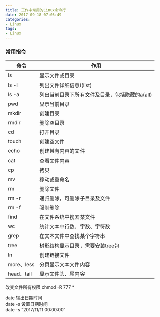 ```yaml
---
title: 工作中常用的Linux命令行
date: 2017-09-18 07:05:49
categories: 
- Linux
tags: 
- Linux
---
```



<!-- more -->
### 常用指令
|命令     |     作用 |
|--------|----------|
|ls　　   |显示文件或目录|
|ls   -l |列出文件详细信息l(list)|
|ls   -a |列出当前目录下所有文件及目录，包括隐藏的a(all)|
|pwd     |显示当前目录|
|mkdir   |创建目录|
|rmdir   |删除空目录|
|cd      |打开目录|
|touch   |创建空文件|
|echo    |创建带有内容的文件|
|cat     |查看文件内容|
|cp      |拷贝|
|mv      |移动或重命名|
|rm      |删除文件|
|rm   -r |递归删除，可删除子目录及文件|
|rm   -f |强制删除|
|find    |在文件系统中搜索某文件|
|wc      |统计文本中行数、字数、字符数|
|grep    |在文本文件中查找某个字符串|
|tree    |树形结构显示目录，需要安装tree包|
|ln      |创建链接文件|
|more、less | 分页显示文本文件内容|
|head、tail |   显示文件头、尾内容|

改变文件所有权限
chmod -R 777 *

date 输出日期时间  
date -s 设置日期时间  
date -s ”2017/11/11 00:00:00“

